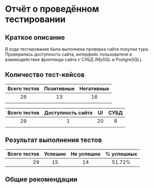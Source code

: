 # Отчёт о проведённом тестировании

## Краткое описание

В ходе тестирования была выполнена проверка сайта покупки тура. Проверялась доступность сайта, интерфейс пользователя и взаимодействие фронтенда сайта с СУБД (MySQL и PostgreSQL).

## Количество тест-кейсов

| Всего тестов | Позитивные | Негативные  |
|:-:|:-:|:-:|
| 29 | 13  | 16 |
|  |  |  |

| Всего тестов | Доступность сайта | UI | СУБД  |
|:-:|:-:|:-:|:-:|
| 29 | 1 | 20  | 8 |
|  |  |  |  |

## Результат выполнения тестов

| Всего тестов | Успешно | Не успешно  | % успешных |
|-:|:-:|:-:|:-:|
| 29 | 15 | 14 | 51.72% |

## Общие рекомендации
